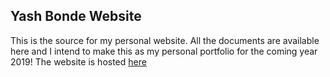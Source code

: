 ## Yash Bonde Website

This is the source for my personal website. All the documents are available here and I intend to make this as my personal portfolio for the coming year 2019! The website is hosted [here](https://www.yashbonde.github.io)